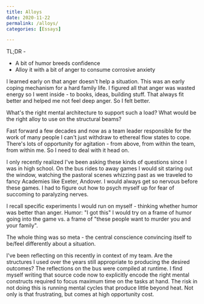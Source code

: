 ```yaml
---
title: Alloys
date: 2020-11-22
permalink: /alloys/
categories: [Essays]

---
```

TL;DR - 
* A bit of humor breeds confidence
* Alloy it with a bit of anger to consume corrosive anxiety 

I learned early on that anger doesn't help a situation. This was an early coping mechanism for a hard family life. I figured all that anger was wasted energy so I went inside - to books, ideas, building stuff. That always fit better and helped me not feel deep anger. So I felt better. 

What's the right mental architecture to support such a load? What would be the right alloy to use on the structural beams? 

Fast forward a few decades and now as a team leader responsible for the work of many people I can't just withdraw to ethereal flow states to cope. There's lots of opportunity for agitation - from above, from within the team, from within me. So I need to deal with it head on. 

I only recently realized I've been asking these kinds of questions since I was in high school. On the bus rides to away games I would sit staring out the window, watching the pastoral scenes whizzing past as we traveled to fancy Academies like Exeter, Andover. I would always get so nervous before these games. I had to figure out how to psych myself up for fear of succoming to paralyzing nerves. 

I recall specific experiments I would run on myself - thinking whether humor was better than anger. 
Humor: "I got this" I would try on a frame of humor going into the game vs. a frame of "these people want to murder you and your family". 

The whole thing was so meta - the central conscience convincing itself to be/feel differently about a situation.

I've been reflecting on this recently in context of my team. Are the structures I used over the years still appropriate to producing the desired outcomes? The reflections on the bus were compiled at runtime. I find myself writing that source code now to explicitly encode the right mental constructs required to focus maximum time on the tasks at hand. The risk in not doing this is running mental cycles that produce little beyond heat. Not only is that frustrating, but comes at high opportunity cost.  

